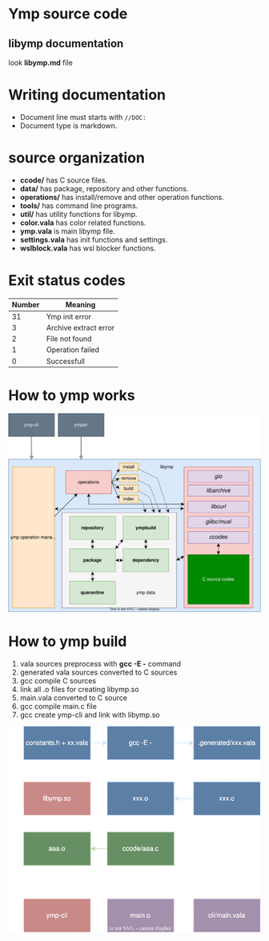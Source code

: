 # Ymp source code

## libymp documentation
look **libymp.md** file

# Writing documentation

* Document line must starts with `//DOC:`
* Document type is markdown.

# source organization

* **ccode/** has C source files.
* **data/** has package, repository and other functions.
* **operations/** has install/remove and other operation functions.
* **tools/** has command line programs.
* **util/** has utility functions for libymp.
* **color.vala** has color related functions.
* **ymp.vala** is main libymp file.
* **settings.vala** has init functions and settings.
* **wslblock.vala** has wsl blocker functions.

# Exit status codes
| Number  | Meaning               |
|---------|-----------------------|
| 31      | Ymp   init error      |
| 3       | Archive extract error |
| 2       | File not found        |
| 1       | Operation failed      |
| 0       | Successfull           |

# How to ymp works
![ymp-work-schema](ymp-work-schema.svg)

# How to ymp build
1. vala sources preprocess with **gcc -E -** command
1. generated vala sources converted to C sources
1. gcc compile C sources
1. link all .o files for creating libymp.so
1. main.vala converted to C source
1. gcc compile main.c file
1. gcc create ymp-cli and link with libymp.so

![ymp-build-schema](ymp-build-schema.svg)
